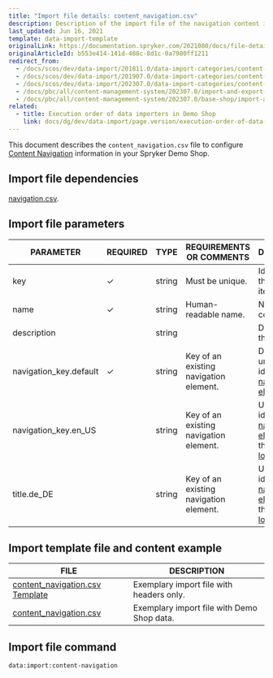 ```yaml
---
title: "Import file details: content_navigation.csv"
description: Description of the import file of the navigation content item.
last_updated: Jun 16, 2021
template: data-import-template
originalLink: https://documentation.spryker.com/2021080/docs/file-details-content-navigationcsv
originalArticleId: b553e414-141d-488c-8d1c-0a7980ff1211
redirect_from:
  - /docs/scos/dev/data-import/201811.0/data-import-categories/content-management/file-details-content-navigation.csv.html
  - /docs/scos/dev/data-import/201907.0/data-import-categories/content-management/file-details-content-navigation.csv.html
  - /docs/scos/dev/data-import/202307.0/data-import-categories/content-management/file-details-content-navigation.csv.html
  - /docs/pbc/all/content-management-system/202307.0/import-and-export-data/file-details-content-navigation.csv.html
  - /docs/pbc/all/content-management-system/202307.0/base-shop/import-and-export-data/file-details-content-navigation.csv.html
related:
  - title: Execution order of data importers in Demo Shop
    link: docs/dg/dev/data-import/page.version/execution-order-of-data-importers.html
---
```


This document describes the `content_navigation.csv` file to configure [Content Navigation](/docs/pbc/all/content-management-system/{{page.version}}/base-shop/navigation-feature-overview.html#navigation-as-content-item) information in your Spryker Demo Shop.


## Import file dependencies

 [navigation.csv](/docs/pbc/all/content-management-system/{{page.version}}/base-shop/import-and-export-data/import-file-details-navigation.csv.html).


## Import file parameters



| PARAMETER | REQUIRED | TYPE | REQUIREMENTS OR COMMENTS | DESCRIPTION |
| --- | --- | --- | --- | --- |
| key | &check; | string | Must be unique. | Identifier of the content item. |
| name | &check; | string | Human-readable name. | Name of the content. |
| description |   | string |  | Description of the content. |
| navigation_key.default | &check; | string | Key of an existing navigation element. | Default unique identifier of a [navigation element](/docs/pbc/all/content-management-system/{{page.version}}/base-shop/import-and-export-data/import-file-details-navigation.csv.html).  |
| navigation_key.en_US |  | string | Key of an existing navigation element. | Unique identifier of a [navigation element](/docs/pbc/all/content-management-system/{{page.version}}/base-shop/import-and-export-data/import-file-details-navigation.csv.html) for the `en_US` [locale](/docs/pbc/all/order-management-system/{{page.version}}/base-shop/datapayload-conversion/multi-language-setup.html). |
| title.de_DE |  | string | Key of an existing navigation element. | Unique identifier of a [navigation element](/docs/pbc/all/content-management-system/{{page.version}}/base-shop/import-and-export-data/import-file-details-navigation.csv.html) for the `de_DE` [locale](/docs/pbc/all/order-management-system/{{page.version}}/base-shop/datapayload-conversion/multi-language-setup.html). |



## Import template file and content example



| FILE | DESCRIPTION |
| --- | --- |
| [content_navigation.csv Template](https://spryker.s3.eu-central-1.amazonaws.com/docs/Developer+Guide/Back-End/Data+Manipulation/Data+Ingestion/Data+Import/Data+Import+Categories/Content+Management/Template+content_navigation.csv) | Exemplary import file with headers only. |
| [content_navigation.csv](https://spryker.s3.eu-central-1.amazonaws.com/docs/Developer+Guide/Back-End/Data+Manipulation/Data+Ingestion/Data+Import/Data+Import+Categories/Content+Management/content_navigation.csv) | Exemplary import file with Demo Shop data. |


## Import file command

```bash
data:import:content-navigation
```
